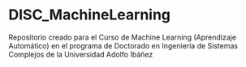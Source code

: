 # DISC_MachineLearning
 Repositorio creado para el Curso de Machine Learning (Aprendizaje Automático) en el programa de Doctorado en Ingeniería de Sistemas Complejos de la Universidad Adolfo Ibáñez

